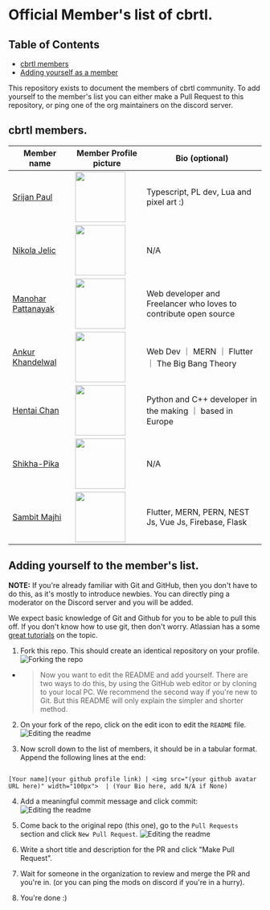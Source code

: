 # Official Member's list of cbrtl.

## Table of Contents
- [cbrtl members](##cbrtl-members)
- [Adding yourself as a member](##adding-yourself-to-the-members-list)

This repository exists to document the members of cbrtl community.
To add yourself to the member's list you can either make a Pull Request to this repository, or
ping one of the org maintainers on the discord server.

## cbrtl members.
| Member name                                             | Member Profile picture                                                                                                            | Bio (optional)                                                   |
| ------------------------------------------------------- | --------------------------------------------------------------------------------------------------------------------------------- | ---------------------------------------------------------------- |
| [Srijan Paul](https://github.com/srijan-paul)           | <img src="https://avatars.githubusercontent.com/u/50487716?v=4" width="100px"/>                                                   | Typescript, PL dev, Lua and pixel art :)                         |
| [Nikola Jelic](https://github.com/NikolaJelic)          | <img src="https://avatars.githubusercontent.com/u/51965240?v=4" width="100px">                                                    | N/A                                                              |
| [Manohar Pattanayak](https://github.com/manoharbabun)   | <img src="https://avatars.githubusercontent.com/u/60555335?s=400&u=7c7123c02516a845291aef15baa93089c11c9d42&v=4" width="100px"  > | Web developer and Freelancer who loves to contribute open source |
| [Ankur Khandelwal](https://github.com/Ankur-Khandelwal) | <img src="https://avatars.githubusercontent.com/u/55295915?v=4" width="100px" />                                                  | Web Dev ｜ MERN ｜ Flutter ｜ The Big Bang Theory                |
| [Hentai Chan](https://github.com/hentai-chan)           | <img src="https://avatars.githubusercontent.com/u/70948244?v=4" width="100px" />                                                  | Python and C++ developer in the making ｜ based in Europe        |
| [Shikha-Pika](https://github.com/Shikha-Pika)           | <img src="https://avatars.githubusercontent.com/u/72392916?v=4" width="100px">                                                    | N/A                                                              |
| [Sambit Majhi](https://github.com/sambitraze)           | <img src="https://avatars.githubusercontent.com/u/23294656?v=4" width="100px">                                                    | Flutter, MERN, PERN, NEST Js, Vue Js, Firebase, Flask            |

## Adding yourself to the member's list.

**NOTE:** If you're already familiar with Git and GitHub, then you don't have to do this, as it's mostly to introduce newbies.
You can directly ping a moderator on the Discord server and you will be added.

We expect basic knowledge of Git and Github for you to be able to pull this off.
If you don't know how to use git, then don't worry. Atlassian has a some [great tutorials](https://www.atlassian.com/git/tutorials) on the topic.

1. Fork this repo. This should create an identical repository on your profile.
![Forking the repo](media/ss_fork.png)

  - > Now you want to edit the README and add yourself. There are two ways to do this, by using the GitHub web editor or by cloning to your local PC. We recommend the second way if you're new to Git. But this README will only explain the simpler and shorter method.

2. On your fork of the repo, click on the edit icon to edit the `README` file.
![Editing the readme](media/ss_edit.png)

3. Now scroll down to the list of members, it should be in a tabular format. Append the following lines at the end:
```

[Your name](your github profile link) | <img src="(your github avatar URL here)" width="100px">  | (Your Bio here, add N/A if None)  
```

4. Add a meaningful commit message and click commit:
![Editing the readme](media/ss_commit.png)

5. Come back to the original repo (this one), go to the `Pull Requests` section and click `New Pull Request`.
![Editing the readme](media/ss_pr.png)

6. Write a short title and description for the PR and click "Make Pull Request".

7. Wait for someone in the organization to review and merge the PR and you're in. (or you can ping the mods on discord if you're in a hurry).

8. You're done :)


